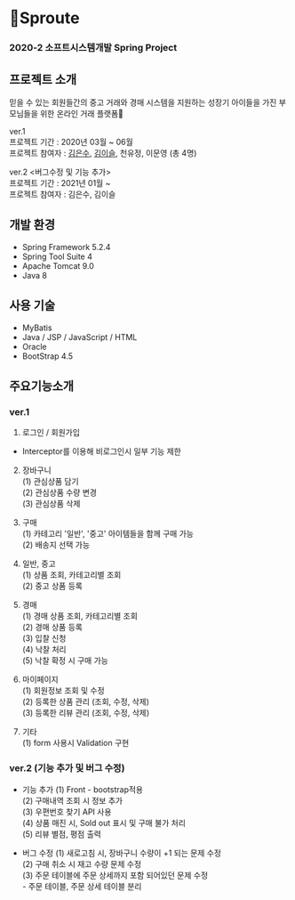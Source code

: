 # 👶Sproute
### 2020-2 소프트시스템개발 Spring Project  

## 프로젝트 소개
믿을 수 있는 회원들간의 중고 거래와 경매 시스템을 지원하는 성장기 아이들을 가진 부모님들을 위한 온라인 거래 플랫폼🤱

ver.1  
프로젝트 기간 : 2020년 03월 ~ 06월  
프로젝트 참여자 :  [김은수](https://github.com/eunsoo999), [김이슬](https://github.com/acornSeul), 천유정, 이문영 (총 4명)  

ver.2 <버그수정 및 기능 추가>  
프로젝트 기간 : 2021년 01월 ~  
프로젝트 참여자 : 김은수, 김이슬  

## 개발 환경

 - Spring Framework 5.2.4 
 - Spring Tool Suite 4 
 - Apache Tomcat 9.0 
 - Java 8

## 사용 기술

 - MyBatis
 - Java / JSP / JavaScript / HTML 
 - Oracle 
 - BootStrap 4.5

## 주요기능소개
### ver.1

 1. 로그인 / 회원가입  
  - Interceptor를 이용해 비로그인시 일부 기능 제한

 2. 장바구니  
  (1) 관심상품 담기  
  (2) 관심상품 수량 변경  
  (3) 관심상품 삭제  

 3. 구매  
  (1) 카테고리 '일반', '중고' 아이템들을 함께 구매 가능  
  (2) 배송지 선택 가능  

 4. 일반, 중고  
  (1) 상품 조회, 카테고리별 조회  
  (2) 중고 상품 등록  

 5. 경매  
  (1) 경매 상품 조회, 카테고리별 조회  
  (2) 경매 상품 등록  
  (3) 입찰 신청  
  (4) 낙찰 처리   
  (5) 낙찰 확정 시 구매 가능  

 6. 마이페이지  
  (1) 회원정보 조회 및 수정  
  (2) 등록한 상품 관리 (조회, 수정, 삭제)  
  (3) 등록한 리뷰 관리 (조회, 수정, 삭제)  

 7. 기타  
  (1) form 사용시 Validation 구현  

### ver.2 (기능 추가 및 버그 수정)
- 기능 추가
  (1) Front - bootstrap적용  
  (2) 구매내역 조회 시 정보 추가  
  (3) 우편번호 찾기 API 사용  
  (4) 상품 매진 시, Sold out 표시 및 구매 불가 처리  
  (5) 리뷰 별점, 평점 출력  

- 버그 수정
  (1) 새로고침 시, 장바구니 수량이 +1 되는 문제 수정  
  (2) 구매 취소 시 재고 수량 문제 수정  
  (3) 주문 테이블에 주문 상세까지 포함 되어있던 문제 수정  
      - 주문 테이블, 주문 상세 테이블 분리  
